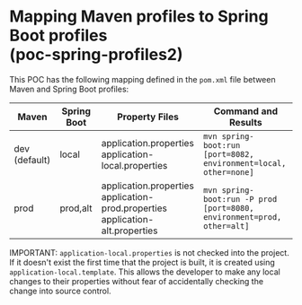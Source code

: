 # Mapping Maven profiles to Spring Boot profiles<br/>(poc-spring-profiles2)

This POC has the following mapping defined in the `pom.xml` file between Maven and Spring Boot profiles:

| Maven | Spring Boot | Property Files | Command and Results |
| ----- | ----- | ----- | ----- |
| dev (default) | local | application.properties<br/>application-local.properties | ``mvn spring-boot:run``<br/>``[port=8082, environment=local, other=none]`` |
| prod | prod,alt | application.properties<br/>application-prod.properties<br/>application-alt.properties | ``mvn spring-boot:run -P prod``<br/>``[port=8080, environment=prod, other=alt]`` |

IMPORTANT: `application-local.properties` is not checked into the project. If it doesn't exist the first time that the project is built, it is created using `application-local.template`. This allows the developer to make any local changes to their properties without fear of accidentally checking the change into source control.
